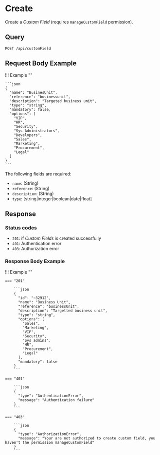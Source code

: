 # Create

Create a *Custom Field* (requires `manageCustomField` permission).

## Query

```plain
POST /api/customField
```


##  Request Body Example

!!! Example ""

    ```json
    {
      "name": "BusinesUnit",
      "reference": "businessunit",
      "description": "Targeted business unit",
      "type": "string",
      "mandatory": false,
      "options": [
        "VIP",
        "HR",
        "Security",
        "Sys Administrators",
        "Developers",
        "Sales",
        "Marketing",
        "Procurement",
        "Legal"
      ]
    }
    ```

The following fields are required: 

- `name`: (String)
- `reference`: (String)
- `description`: (String)
- `type`: [string|integer|boolean|date|float]

##  Response 

### Status codes

- `201`: if *Custom Fields* is created successfully
- `401`: Authentication error
- `403`: Authorization error

### Response Body Example

!!! Example ""

    === "201" 

        ```json
        {
          "id": "~32912",
          "name": "Business Unit",
          "reference": "businessUnit",
          "description": "Targetted business unit",
          "type": "string",
          "options": [
            "Sales",
            "Marketing",
            "VIP",
            "Security",
            "Sys admins",
            "HR",
            "Procurement",
            "Legal"
          ],
          "mandatory": false
        }
        ```

    === "401" 

        ```json
        {
          "type": "AuthenticationError",
          "message": "Authentication failure"
        }
        ```

    === "403"

        ```json
        {
          "type": "AuthorizationError",
          "message": "Your are not authorized to create custom field, you haven't the permission manageCustomField"
        }
        ```